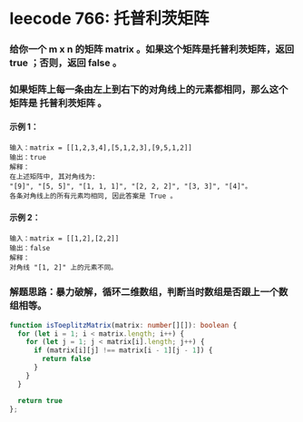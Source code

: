 # leecode 766: 托普利茨矩阵

### 给你一个 m x n 的矩阵 matrix 。如果这个矩阵是托普利茨矩阵，返回 true ；否则，返回 false 。

### 如果矩阵上每一条由左上到右下的对角线上的元素都相同，那么这个矩阵是 托普利茨矩阵 。

#### 示例 1：
```
输入：matrix = [[1,2,3,4],[5,1,2,3],[9,5,1,2]]
输出：true
解释：
在上述矩阵中, 其对角线为: 
"[9]", "[5, 5]", "[1, 1, 1]", "[2, 2, 2]", "[3, 3]", "[4]"。 
各条对角线上的所有元素均相同, 因此答案是 True 。
```
#### 示例 2：
```
输入：matrix = [[1,2],[2,2]]
输出：false
解释：
对角线 "[1, 2]" 上的元素不同。
```

### 解题思路：暴力破解，循环二维数组，判断当时数组是否跟上一个数组相等。
```ts
function isToeplitzMatrix(matrix: number[][]): boolean {
  for (let i = 1; i < matrix.length; i++) {
    for (let j = 1; j < matrix[i].length; j++) {
      if (matrix[i][j] !== matrix[i - 1][j - 1]) {
        return false
      }
    }
  }

  return true
};
```